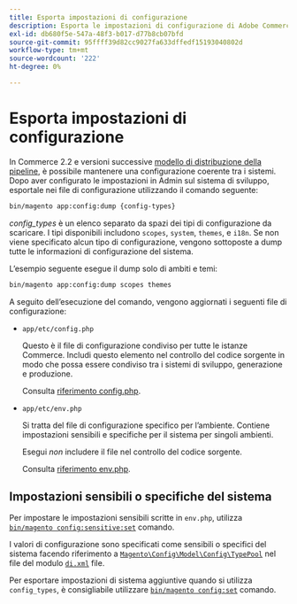 ```yaml
---
title: Esporta impostazioni di configurazione
description: Esporta le impostazioni di configurazione di Adobe Commerce nei file di configurazione, noti anche come dump di configurazione.
exl-id: db680f5e-547a-48f3-b017-d77b8cb07bfd
source-git-commit: 95ffff39d82cc9027fa633dffedf15193040802d
workflow-type: tm+mt
source-wordcount: '222'
ht-degree: 0%

---
```


# Esporta impostazioni di configurazione

In Commerce 2.2 e versioni successive [modello di distribuzione della pipeline](../deployment/technical-details.md), è possibile mantenere una configurazione coerente tra i sistemi. Dopo aver configurato le impostazioni in Admin sul sistema di sviluppo, esportale nei file di configurazione utilizzando il comando seguente:

```bash
bin/magento app:config:dump {config-types}
```

_config_types_ è un elenco separato da spazi dei tipi di configurazione da scaricare. I tipi disponibili includono `scopes`, `system`, `themes`, e `i18n`. Se non viene specificato alcun tipo di configurazione, vengono sottoposte a dump tutte le informazioni di configurazione del sistema.

L’esempio seguente esegue il dump solo di ambiti e temi:

```bash
bin/magento app:config:dump scopes themes
```

A seguito dell’esecuzione del comando, vengono aggiornati i seguenti file di configurazione:

- `app/etc/config.php`

  Questo è il file di configurazione condiviso per tutte le istanze Commerce.
Includi questo elemento nel controllo del codice sorgente in modo che possa essere condiviso tra i sistemi di sviluppo, generazione e produzione.

  Consulta [riferimento config.php](../reference/config-reference-configphp.md).

- `app/etc/env.php`

  Si tratta del file di configurazione specifico per l’ambiente.
Contiene impostazioni sensibili e specifiche per il sistema per singoli ambienti.

  Esegui _non_ includere il file nel controllo del codice sorgente.

  Consulta [riferimento env.php](../reference/config-reference-envphp.md).

## Impostazioni sensibili o specifiche del sistema

Per impostare le impostazioni sensibili scritte in `env.php`, utilizza [`bin/magento config:sensitive:set`](set-configuration-values.md#set-values) comando.

I valori di configurazione sono specificati come sensibili o specifici del sistema facendo riferimento a [`Magento\Config\Model\Config\TypePool`](https://github.com/magento/magento2/blob/2.4/app/code/Magento/Config/Model/Config/TypePool.php) nel file del modulo [`di.xml`](https://developer.adobe.com/commerce/php/development/configuration/sensitive-environment-settings/#how-to-specify-values-as-sensitive-or-system-specific) file.

Per esportare impostazioni di sistema aggiuntive quando si utilizza `config_types`, è consigliabile utilizzare [`bin/magento config:set`](set-configuration-values.md#set-values) comando.
